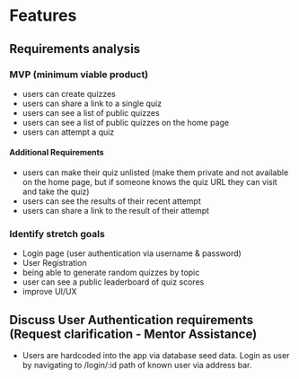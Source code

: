 # Features

## Requirements analysis

### MVP (minimum viable product)
- users can create quizzes  
- users can share a link to a single quiz
- users can see a list of public quizzes
- users can see a list of public quizzes on the home page
- users can attempt a quiz

#### Additional Requirements 
- users can make their quiz unlisted (make them private and not available on the home page, but if someone knows the quiz URL they can visit and take the quiz)  
- users can see the results of their recent attempt
- users can share a link to the result of their attempt

### Identify stretch goals
- Login page (user authentication via username & password)
- User Registration 
- being able to generate random quizzes by topic
- user can see a public leaderboard of quiz scores
- improve UI/UX

## Discuss User Authentication requirements (Request clarification - Mentor Assistance)
- Users are hardcoded into the app via database seed data. Login as user by navigating to /login/:id path of known user via address bar.

